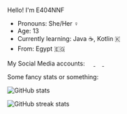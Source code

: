 Hello! I'm E404NNF
- Pronouns: She/Her ♀️
- Age: 13
- Currently learning: Java ☕, Kotlin 🇰
- From: Egypt 🇪🇬

My Social Media accounts:
<a href="https://facebook.com/e404nnf1">
   <img height="16" width="16" src="https://unpkg.com/simple-icons@v5/icons/facebook.svg"/>
</a> 
<a href="https://twitter.com/e404nnf">
   <img height="16" width="16" src="https://unpkg.com/simple-icons@v5/icons/twitter.svg"/>
</a> 
<a href="https://reddit.com/u/e404nnf">
   <img height="16" width="16" src="https://unpkg.com/simple-icons@v5/icons/reddit.svg"/>
</a>

Some fancy stats or something:

![GitHub stats](https://github-readme-stats.vercel.app/api?username=E404NNF&show_icons=true) 

![GitHub streak stats](https://github-readme-streak-stats.herokuapp.com/?user=E404NNF)  

<!-- The website seems to be dead
![Profile views](https://gpvc.arturio.dev/E404NNF)
--!>

